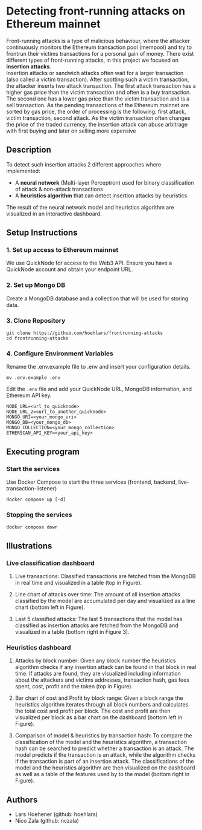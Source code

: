 # Detecting front-running attacks on Ethereum mainnet

Front-running attacks is a type of malicious behaviour, where the attacker continuously 
monitors the Ethereum transaction pool (mempool) and try to frontrun their victims 
transactions for a personal gain of money. There exist different types of front-running attacks,
in this project we focused on **insertion attacks**.  
Insertion attacks or sandwich attacks often wait for a larger transaction (also called a victim transaction). After
spotting such a victim transaction, the attacker inserts two attack transaction. The first attack transaction has a
higher gas price than the victim transaction and often is a buy transaction. The second one has a lower gas price
than the victim transaction and is a sell transaction. As the pending transactions of the Ethereum mainnet are
sorted by gas price, the order of processing is the following: first attack, victim transaction, second attack. As
the victim transaction often changes the price of the traded currency, the insertion attack can abuse arbitrage with first
buying and later on selling more expensive

## Description

To detect such insertion attacks 2 different approaches where implemented:
- A **neural network** (Multi-layer Perceptron) used for binary classification of attack & non-attack transactions
- A **heuristics algorithm** that can detect insertion attacks by heuristics

The result of the neural network model and heuristics algorithm are visualized in an interactive dashboard.


## Setup Instructions

### 1. Set up access to Ethereum mainnet

We use QuickNode for access to the Web3 API. Ensure you have a QuickNode account and obtain your endpoint URL.

### 2. Set up Mongo DB

Create a MongoDB database and a collection that will be used for storing data.

### 3. Clone Repository

```
git clone https://github.com/hoehlars/frontrunning-attacks
cd frontrunning-attacks
```

### 4. Configure Environment Variables

Rename the .env.example file to .env and insert your configuration details.

```
mv .env.example .env
```

Edit the `.env` file and add your QuickNode URL, MongoDB information, and Ethereum API key.

```
NODE_URL=<url_to_quicknode>
NODE_URL_2=<url_to_another_quicknode>
MONGO_URI=<your_mongo_uri>
MONGO_DB=<your_mongo_db>
MONGO_COLLECTION=<your_mongo_collection>
ETHERSCAN_API_KEY=<your_api_key>
```

## Executing program

### Start the services

Use Docker Compose to start the three services (frontend, backend, live-transaction-listener)

```
docker compose up [-d]
```

### Stopping the services

```
docker compose down
```

## Illustrations

### Live classification dashboard 

1. Live transactions: Classified transactions are fetched from the MongoDB in real time and visualized in
a table (top in Figure).

2. Line chart of attacks over time: The amount of all insertion attacks classified by the model are
accumulated per day and visualized as a line chart (bottom left in Figure).

3. Last 5 classified attacks:  The last 5 transactions that the model has classified as insertion attacks are
fetched from the MongoDB and visualized in a table (bottom right in Figure 3).

### Heuristics dashboard

1. Attacks by block number: Given any block number the heuristics algorithm checks if any insertion attack
can be found in that block in real time. If attacks are found, they are visualized including information about the
attackers and victims addresses, transaction hash, gas fees spent, cost, profit and the token (top in Figure).

2. Bar chart of cost and Profit by block range: Given a block range the heuristics algorithm iterates through
all block numbers and calculates the total cost and profit per block. The cost and profit are then visualized per
block as a bar chart on the dashboard (bottom left in Figure).

3. Comparison of model & heuristics by transaction hash: To compare the classification of the model and
the heuristics algorithm, a transaction hash can be searched to predict whether a transaction is an attack. The
model predicts if the transaction is an attack, while the algorithm checks if the transaction is part of an insertion
attack. The classifications of the model and the heuristics algorithm are then visualized on the dashboard as well
as a table of the features used by to the model (bottom right in Figure).

## Authors

- Lars Hoehener (github: hoehlars)
- Nico Zala (github: nczala)
